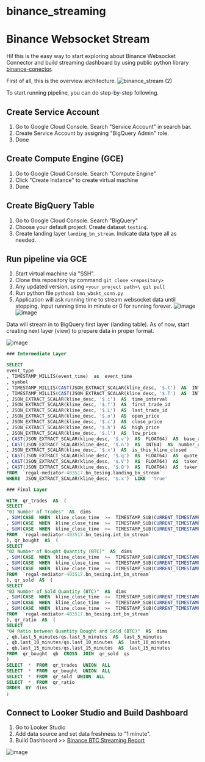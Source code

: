 # binance_streaming

# Binance Websocket Stream
Hi! this is the easy way to start exploring about Binance Websocket Connector and build streaming dashboard
by using public python library [binance-conector](https://github.com/binance/binance-connector-python/blob/master/README.md).

First of all, this is the overview architecture.
![binance_stream (2)](https://github.com/PonlawatRocket/binance_streaming/assets/149598125/b1033e42-f91a-46d0-b602-3a365de347b2)

To start running pipeline, you can do step-by-step following.
## Create Service Account
1. Go to Google Cloud Console. Search "Service Account" in search bar.
2. Create Service Account by assigning "BigQuery Admin" role.
3. Done
## Create Compute Engine (GCE)
1. Go to Google Cloud Console. Search "Compute Engine"
2. Click "Create Instance" to create virtual machine
3. Done
## Create BigQuery Table 
1. Go to Google Cloud Console. Search "BigQuery"
2. Choose your default project. Create dataset `testing`.
3. Create landing layer `landing_bn_stream`. Indicate data type all as needed.
## Run pipeline via GCE
1. Start virtual machine via "SSH".
2. Clone this repository by command `git clone <repository>`
3. Any updated version, using `<your project path>\ git pull`
4. Run python file `python3 bnn_wbskt_conn.py`
5. Application will ask running time to stream websocket data until stopping. Input running time in minute or 0 for running forever.
![image](https://github.com/PonlawatRocket/binance_streaming/assets/149598125/8f2031ab-4b09-4e88-8d39-b7fd48dba80a)
![image](https://github.com/PonlawatRocket/binance_streaming/assets/149598125/aaec2578-62cc-4b6c-95cd-6796ab18d6d6)

Data will stream in to BigQuery first layer (landing table). As of now, start creating next layer (view) to prepare data in proper format. 

![image](https://github.com/PonlawatRocket/binance_streaming/assets/149598125/2ffe6788-e362-41cd-9bda-29f06677a004)

```SQL
### Intermediate Layer

SELECT
event_type
, TIMESTAMP_MILLIS(event_time)  as  event_time
, symbol
, TIMESTAMP_MILLIS(CAST(JSON_EXTRACT_SCALAR(kline_desc, '$.t')  AS  INT64))  AS  kline_start_time
, TIMESTAMP_MILLIS(CAST(JSON_EXTRACT_SCALAR(kline_desc, '$.T')  AS  INT64))  AS  kline_close_time
, JSON_EXTRACT_SCALAR(kline_desc, '$.i')  AS  time_interval
, JSON_EXTRACT_SCALAR(kline_desc, '$.f')  AS  first_trade_id
, JSON_EXTRACT_SCALAR(kline_desc, '$.L')  AS  last_trade_id
, JSON_EXTRACT_SCALAR(kline_desc, '$.o')  AS  open_price
, JSON_EXTRACT_SCALAR(kline_desc, '$.c')  AS  close_price
, JSON_EXTRACT_SCALAR(kline_desc, '$.h')  AS  high_price
, JSON_EXTRACT_SCALAR(kline_desc, '$.l')  AS  low_price
, CAST(JSON_EXTRACT_SCALAR(kline_desc, '$.v')  AS  FLOAT64)  AS  base_asset_volume
, CAST(JSON_EXTRACT_SCALAR(kline_desc, '$.n')  AS  INT64)  AS  number_of_trades
, JSON_EXTRACT_SCALAR(kline_desc, '$.x')  AS  is_this_kline_closed
, CAST(JSON_EXTRACT_SCALAR(kline_desc, '$.q')  AS  FLOAT64)  AS  quote_asset_volume
, CAST(JSON_EXTRACT_SCALAR(kline_desc, '$.V')  AS  FLOAT64)  AS  taker_buy_base_asset_volume
, CAST(JSON_EXTRACT_SCALAR(kline_desc, '$.Q')  AS  FLOAT64)  AS  taker_buy_quote_asset_volume
FROM  `regal-mediator-403517.bn_tesing.landing_bn_stream`
WHERE  JSON_EXTRACT_SCALAR(kline_desc, '$.x')  LIKE  'true'
```
```SQL
### Final Layer

WITH  qr_trades  AS  (
SELECT
"01 Number of Trades"  AS  dims
, SUM(CASE  WHEN  kline_close_time  >=  TIMESTAMP_SUB(CURRENT_TIMESTAMP(), INTERVAL  5  MINUTE)  THEN  number_of_trades  END)  AS  last_5_minutes
, SUM(CASE  WHEN  kline_close_time  >=  TIMESTAMP_SUB(CURRENT_TIMESTAMP(), INTERVAL  10  MINUTE)  THEN  number_of_trades  END)  AS  last_10_minutes
, SUM(CASE  WHEN  kline_close_time  >=  TIMESTAMP_SUB(CURRENT_TIMESTAMP(), INTERVAL  15  MINUTE)  THEN  number_of_trades  END)  AS  last_15_minutes
FROM  `regal-mediator-403517.bn_tesing.int_bn_stream`
), qr_bought  AS  (
SELECT
"02 Number of Bought Quantity (BTC)"  AS  dims
, SUM(CASE  WHEN  kline_close_time  >=  TIMESTAMP_SUB(CURRENT_TIMESTAMP(), INTERVAL  5  MINUTE)  THEN  base_asset_volume  -  taker_buy_base_asset_volume  END)  AS  last_5_minutes
, SUM(CASE  WHEN  kline_close_time  >=  TIMESTAMP_SUB(CURRENT_TIMESTAMP(), INTERVAL  10  MINUTE)  THEN  base_asset_volume  -  taker_buy_base_asset_volume  END)  AS  last_10_minutes
, SUM(CASE  WHEN  kline_close_time  >=  TIMESTAMP_SUB(CURRENT_TIMESTAMP(), INTERVAL  15  MINUTE)  THEN  base_asset_volume  -  taker_buy_base_asset_volume  END)  AS  last_15_minutes
FROM  `regal-mediator-403517.bn_tesing.int_bn_stream`
), qr_sold  AS  (
SELECT
"03 Number of Sold Quantity (BTC)"  AS  dims
, SUM(CASE  WHEN  kline_close_time  >=  TIMESTAMP_SUB(CURRENT_TIMESTAMP(), INTERVAL  5  MINUTE)  THEN  taker_buy_base_asset_volume  END)  AS  last_5_minutes
, SUM(CASE  WHEN  kline_close_time  >=  TIMESTAMP_SUB(CURRENT_TIMESTAMP(), INTERVAL  10  MINUTE)  THEN  taker_buy_base_asset_volume  END)  AS  last_10_minutes
, SUM(CASE  WHEN  kline_close_time  >=  TIMESTAMP_SUB(CURRENT_TIMESTAMP(), INTERVAL  15  MINUTE)  THEN  taker_buy_base_asset_volume  END)  AS  last_15_minutes
FROM  `regal-mediator-403517.bn_tesing.int_bn_stream`
), qr_ratio  AS  (
SELECT
"04 Ratio between Quantity Bought and Sold (BTC)"  AS  dims
, qb.last_5_minutes/qs.last_5_minutes  AS  last_5_minutes
, qb.last_10_minutes/qs.last_10_minutes  AS  last_10_minutes
, qb.last_15_minutes/qs.last_15_minutes  AS  last_15_minutes
FROM  qr_bought  qb  CROSS  JOIN  qr_sold  qs
)
SELECT  *  FROM  qr_trades  UNION  ALL
SELECT  *  FROM  qr_bought  UNION  ALL
SELECT  *  FROM  qr_sold  UNION  ALL
SELECT  *  FROM  qr_ratio
ORDER  BY  dims
;
```
## Connect to Looker Studio and Build Dashboard
1. Go to Looker Studio
2. Add data source and set data freshness to "1 minute".
3. Build Dashboard >> [Binance BTC Streaming Report](https://lookerstudio.google.com/reporting/be27f7b1-b62f-4f75-8682-4e4c91c7f528)

![image](https://github.com/PonlawatRocket/binance_streaming/assets/149598125/bb3a95d8-d654-4155-89d9-0298b671ad8e)

